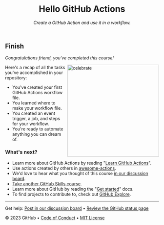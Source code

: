 <header>

<!--
  <<< Author notes: Course header >>>
  😄
  Include a 1280x640 image, course title in sentence case, and a concise description in emphasis.
  In your repository settings: enable template repository, add your 1280x640 social image, auto delete head branches.😄😄
  Add your open source license, GitHub uses MIT license.
-->

# Hello GitHub Actions

_Create a GitHub Action and use it in a workflow._

</header>

<!--
  <<< Author notes: Finish >>>
  Review what we learned, ask for feedback, provide next steps.
-->

## Finish

_Congratulations friend, you've completed this course!_

<img src=https://octodex.github.com/images/jetpacktocat.png alt=celebrate width=300 align=right>

Here's a recap of all the tasks you've accomplished in your repository:

- You've created your first GitHub Actions workflow file.
- You learned where to make your workflow file.
- You created an event trigger, a job, and steps for your workflow.
- You're ready to automate anything you can dream of.

### What's next?

- Learn more about GitHub Actions by reading "[Learn GitHub Actions](https://docs.github.com/actions/learn-github-actions)".
- Use actions created by others in [awesome-actions](https://github.com/sdras/awesome-actions).
- We'd love to hear what you thought of this course [in our discussion board](https://github.com/orgs/skills/discussions/categories/hello-github-actions).
- [Take another GitHub Skills course](https://github.com/skills).
- Learn more about GitHub by reading the "[Get started](https://docs.github.com/get-started)" docs.
- To find projects to contribute to, check out [GitHub Explore](https://github.com/explore).

<footer>

<!--
  <<< Author notes: Footer >>>
  Add a link to get support, GitHub status page, code of conduct, license link.
-->

---

Get help: [Post in our discussion board](https://github.com/orgs/skills/discussions/categories/hello-github-actions) &bull; [Review the GitHub status page](https://www.githubstatus.com/)

&copy; 2023 GitHub &bull; [Code of Conduct](https://www.contributor-covenant.org/version/2/1/code_of_conduct/code_of_conduct.md) &bull; [MIT License](https://gh.io/mit)

</footer>
